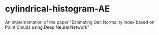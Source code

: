 # cylindrical-histogram-AE
An implementation of the paper "Estimating Gait Normality Index based on Point Clouds using Deep Neural Network"

